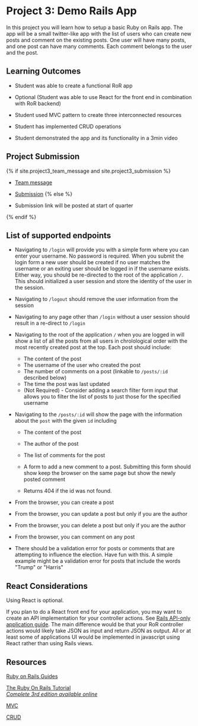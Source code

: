 # Project 3: Demo Rails App

In this project you will learn how to setup a basic Ruby on Rails app.
The app will be a small twitter-like app with the list of users who can create
new posts and comment on the existing posts. One user will have many posts, and
one post can have many comments. Each comment belongs to the user and the post.

## Learning Outcomes

- Student was able to create a functional RoR app

- Optional (Student was able to use React for the front end in combination with RoR backend)

- Student used MVC pattern to create three interconnected resources

- Student has implemented CRUD operations

- Student demonstrated the app and its functionality in a 3min video

## Project Submission

{% if site.project3_team_message and site.project3_submission %}
- [Team message]({{site.project3_team_message}})

- [Submission]({{site.project3_submission}})
{% else %}

- Submission link will be posted at start of quarter

{% endif %}

## List of supported endpoints

- Navigating to `/login` will provide you with a simple form where you can enter
  your username.  No password is required.  When you submit the login form a new
  user should be created if no user matches the username or an exiting user should
  be logged in if the username exists.  Either way, you should be re-directed to
  the root of the application `/`.  This should initialized a user session and
  store the identity of the user in the session.

- Navigating to `/logout` should remove the user information from the session

- Navigating to any page other than `/login` without a user session should result
  in a re-direct to `/login`

- Navigating to the root of the application `/` when you are logged in will show
  a list of all the posts from all users in chrolological order with the most
  recently created post at the top.  Each post should include:
  - The content of the post
  - The username of the user who created the post
  - The number of comments on a post (linkable to `/posts/:id` described below)
  - The time the post was last updated
  - (Not Required) - Consider adding a search filter form input that allows you to
    filter the list of posts to just those for the specified username

- Navigating to the `/posts/:id` will show the page with the information
  about the `post` with the given `id` including
  - The content of the post
  - The author of the post
  - The list of comments for the post
  - A form to add a new comment to a post.  Submitting this form should
    show keep the browser on the same page but show the newly posted comment

  - Returns 404 if the id was not found.

- From the browser, you can create a post

- From the browser, you can update a post but only if you are the author

- From the browser, you can delete a post but only if you are the author

- From the browser, you can comment on any post

- There should be a validation error for posts or comments that are attempting to influence the election.
  Have fun with this.  A simple example might be a validation error for posts that include
  the words "Trump" or "Harris"

## React Considerations

Using React is optional.

If you plan to do a React front end for your application, you may want to create
an API implementation for your controller actions. See [Rails API-only application guide](https://guides.rubyonrails.org/api_app.html).
The main difference would be that your RoR controller actions would likely take JSON as input
and return JSON as output.  All or at least some of applications UI would be implemented
in javascript using React rather than using Rails views.

## Resources

[Ruby on Rails Guides](https://guides.rubyonrails.org/)

[The Ruby On Rails Tutorial](https://www.railstutorial.org/book)  
_[Complete 3rd edition available online](https://3rd-edition.railstutorial.org/book)_

[MVC](https://en.wikipedia.org/wiki/Model%E2%80%93view%E2%80%93controller)

[CRUD](https://en.wikipedia.org/wiki/Create,_read,_update_and_delete)
